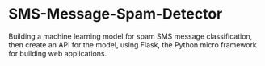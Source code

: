 # SMS-Message-Spam-Detector
Building a machine learning model for spam SMS message classification, then create an API for the model, using Flask, the Python micro framework for building web applications.
